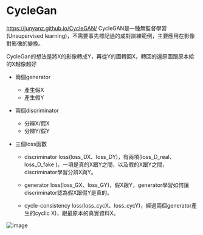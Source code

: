 # CycleGan
https://junyanz.github.io/CycleGAN/
CycleGAN是一種無監督學習(Unsupervised learning)，不需要事先標記過的成對訓練範例，主要應用在影像對影像的變換。

CycleGan的想法是將X的影像轉成Y，再從Y的圖轉回X，轉回的還原圖跟原本給的X越像越好

* 兩個generator
  * 產生假X
  * 產生假Y
* 兩個discriminator
  * 分辨X/假X
  * 分辨Y/假Y

* 三個loss函數

  * discriminator loss(loss_DX、loss_DY)，有兩項(loss_D_real、loss_D_fake )，一項是真的X跟Y之間，以及假的X跟Y之間，discriminator學習分辨X與Y。

  * generator loss(loss_GX、loss_GY)，假X跟Y，generator學習如何讓discriminator認為假X跟假Y是真的。

  * cycle-consistency loss(loss_cycX、loss_cycY)，經過兩個generator產生的cyclic X)，跟最原本的真實資料X。

![image](https://user-images.githubusercontent.com/103236841/164939805-2ece1d65-5150-443b-a71f-19bb5332a149.png)
